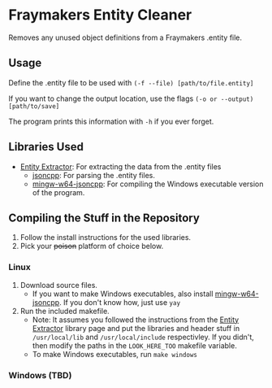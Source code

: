 # Fraymakers Entity Cleaner
 Removes any unused object definitions from a Fraymakers .entity file.

## Usage
Define the .entity file to be used with `(-f --file) [path/to/file.entity]`

If you want to change the output location, use the flags `(-o or --output) [path/to/save]`

The program prints this information with `-h` if you ever forget.

## Libraries Used
- [Entity Extractor](https://github.com/Thielith/Fraymakers-Entity-Data-Extractor): For extracting the data from the .entity files
  - [jsoncpp](https://github.com/open-source-parsers/jsoncpp): For parsing the .entity files.
  - [mingw-w64-jsoncpp](https://aur.archlinux.org/packages/mingw-w64-jsoncpp): For compiling the Windows executable version of the program.


## Compiling the Stuff in the Repository
1. Follow the install instructions for the used libraries.
2. Pick your ~~poison~~ platform of choice below.

### Linux
1. Download source files.
    - If you want to make Windows executables, also install [mingw-w64-jsoncpp](https://aur.archlinux.org/packages/mingw-w64-jsoncpp). If you don't know how, just use `yay`
2. Run the included makefile.
    - Note:  It assumes you followed the instructions from the [Entity Extractor](https://github.com/Thielith/Fraymakers-Entity-Data-Extractor) library page and put the libraries and header stuff in `/usr/local/lib` and `/usr/local/include` respectivley.  If you didn't, then modify the paths in the `LOOK_HERE_TOO` makefile variable.
    - To make Windows executables, run `make windows`

### Windows (TBD)

